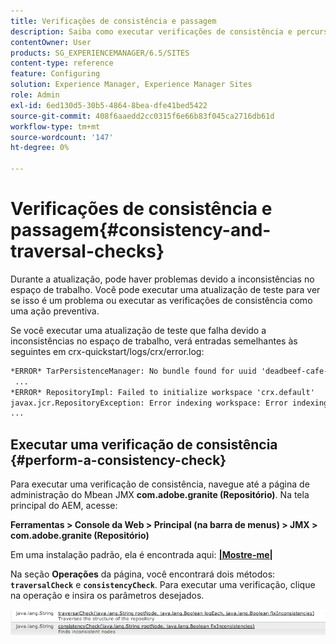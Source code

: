 ```yaml
---
title: Verificações de consistência e passagem
description: Saiba como executar verificações de consistência e percurso.
contentOwner: User
products: SG_EXPERIENCEMANAGER/6.5/SITES
content-type: reference
feature: Configuring
solution: Experience Manager, Experience Manager Sites
role: Admin
exl-id: 6ed130d5-30b5-4864-8bea-dfe41bed5422
source-git-commit: 408f6aaedd2cc0315f6e66b83f045ca2716db61d
workflow-type: tm+mt
source-wordcount: '147'
ht-degree: 0%

---
```


# Verificações de consistência e passagem{#consistency-and-traversal-checks}

Durante a atualização, pode haver problemas devido a inconsistências no espaço de trabalho. Você pode executar uma atualização de teste para ver se isso é um problema ou executar as verificações de consistência como uma ação preventiva.

Se você executar uma atualização de teste que falha devido a inconsistências no espaço de trabalho, verá entradas semelhantes às seguintes em crx-quickstart/logs/crx/error.log:

```xml
*ERROR* TarPersistenceManager: No bundle found for uuid 'deadbeef-cafe-babe-cafe-babecafebabe'
 ...
*ERROR* RepositoryImpl: Failed to initialize workspace 'crx.default'
javax.jcr.RepositoryException: Error indexing workspace: Error indexing workspace: Error indexing workspace
...
```

## Executar uma verificação de consistência {#perform-a-consistency-check}

Para executar uma verificação de consistência, navegue até a página de administração do Mbean JMX **com.adobe.granite (Repositório)**. Na tela principal do AEM, acesse:

**Ferramentas > Console da Web > Principal (na barra de menus) > JMX > com.adobe.granite (Repositório)**

Em uma instalação padrão, ela é encontrada aqui: **[|Mostre-me|](http://localhost:4502/system/console/jmx/com.adobe.granite%3Atype%3DRepository)**

Na seção **Operações** da página, você encontrará dois métodos: **`traversalCheck`** e **`consistencyCheck`**. Para executar uma verificação, clique na operação e insira os parâmetros desejados.

![chlimage_1-117](assets/chlimage_1-117.png)
